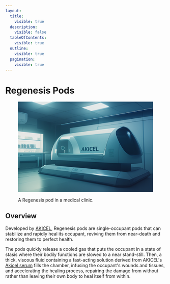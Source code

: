 ```yaml
---
layout:
  title:
    visible: true
  description:
    visible: false
  tableOfContents:
    visible: true
  outline:
    visible: true
  pagination:
    visible: true
---
```


# Regenesis Pods

<figure><img src="../../../.gitbook/assets/regenesispod-304.png" alt=""><figcaption><p>A Regenesis pod in a medical clinic.</p></figcaption></figure>

## Overview

Developed by [AKICEL](../enterprise/akicel.md), Regenesis pods are single-occupant pods that can stabilize and rapidly heal its occupant, reviving them from near-death and restoring them to perfect health.

The pods quickly release a cooled gas that puts the occupant in a state of stasis where their bodily functions are slowed to a near stand-still. Then, a thick, viscous fluid containing a fast-acting solution derived from AKICEL's [Akicel serum](akicel-therapy.md#overview) fills the chamber, infusing the occupant's wounds and tissues, and accelerating the healing process, repairing the damage from without rather than leaving their own body to heal itself from within.
